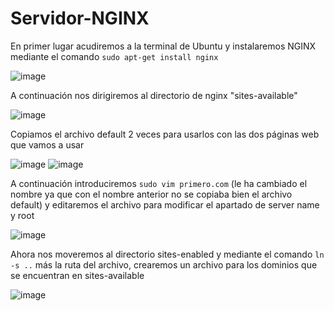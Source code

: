 # Servidor-NGINX

En primer lugar acudiremos a la terminal de Ubuntu y instalaremos NGINX mediante el comando `sudo apt-get install nginx`

![image](https://user-images.githubusercontent.com/91564872/166506611-11acb911-4701-4b70-b4ea-9b57e85a1eaf.png)

A continuación nos dirigiremos al directorio de nginx "sites-available"

![image](https://user-images.githubusercontent.com/91564872/166507562-c0d662ba-d5aa-4ade-bbbe-67d22b3d84e2.png)

Copiamos el archivo default 2 veces para usarlos con las dos páginas web que vamos a usar

![image](https://user-images.githubusercontent.com/91564872/166508287-b634566c-ccce-4dd7-9e90-bb8486c4daf4.png)
![image](https://user-images.githubusercontent.com/91564872/166508363-3ae07240-6b70-420b-b4d2-ead82e2be55f.png)

A continuación introduciremos `sudo vim primero.com` (le ha cambiado el nombre ya que con el nombre anterior no se copiaba bien el archivo default) y editaremos el archivo para modificar el apartado de server name y root

![image](https://user-images.githubusercontent.com/91564872/166513879-f647b1df-48a6-436d-a0d3-c6532bfde9af.png)

Ahora nos moveremos al directorio sites-enabled y mediante el comando `ln -s ..` más la ruta del archivo, crearemos un archivo para los dominios que se encuentran en sites-available

![image](https://user-images.githubusercontent.com/91564872/166516198-560a70cc-fe5e-44d9-a118-4644be76d9cd.png)
